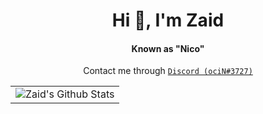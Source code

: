 <h1 align="center">Hi 👋, I'm Zaid</h1> 
<h4 align="center">Known as "Nico"</h5> <p align="center"> Contact me through <a href="https://discord.com/users/500765481788112916"><code>Discord (ociN#3727)</code></a></p>

<!---
I'm a High Schooler obsessed with using [`Node.js`] to make cool projects in **TypeScript** and **JavaScript**. In addition to that I am also proficent in **Java** and **Python** and using tools like **Docker** and **Kubernetes** for scaling my projects. I am currently learning **Rust 🦀** and **C/C++**.
-->

<!---
My most notable projects:
* [`Yoki`](https://github.com/zaida04/Yoki), a modularized discord bot made with Discord Akairo, KnexJS, and TypeScript
* [`Guilded.js`](https://github.com/guildedjs/guilded.js), a library and other tools for the Guilded API.
* [`French-Fry`](https://github.com/zaida04/french-fry), (WIP) Arbitrary code execution server using Docker made with Node.js.
* [`VoiceChat-Moderator`](https://github.com/zaida04/voicechat-moderator), A Discord bot that applies punishments to users who go over a certain volume threshold
-->

<!---
I have contributed to several projects, some of which are:
* [`Discord.js`](https://github.com/discordjs/discord.js), A JavaScript library for the Discord API. I have been a long time user of Discord.js and have made a number of contributions to the Library.
* [`Discord-API-Types`](https://github.com/discordjs/discord-api-types), TypeScript typings for various Discord API versions.
-->
<table align="center">
	<tr>
			<!---<td><img align="center" alt="Zaid's Github Stats" src="https://github-readme-stats.vercel.app/api?username=zaida04&count_private=true&show_icons=true&hide_border=true&theme=blue-green&include_all_commits=true" /></td>-->
			<td><img align="center" alt="Zaid's Github Stats" src="https://github-readme-stats.vercel.app/api/top-langs/?username=zaida04&theme=blue-green&hide=html,css" /></td>
		</tr>
</table>  

[`Yoki`]: https://github.com/zaida04/yoki
[`Guilded.js`]: https://github.com/guildedjs/guildedjs
[`Node.js`]: https://nodejs.org/
[`Discord.js`]: https://github.com/discordjs/discord.js
[`dAPI-types`]: https://github.com/zaida04/discord-api-types
